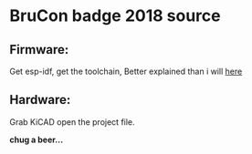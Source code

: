 # BruCon badge 2018 source

## Firmware:

Get esp-idf, get the toolchain, Better explained than i will [here](https://github.com/espressif/esp-idf/blob/master/docs/en/get-started/index.rst)

## Hardware:
Grab KiCAD
open the project file.

**chug a beer...**
